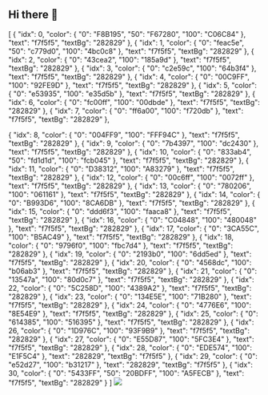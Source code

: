 ## Hi there 👋
[
  {
    "idx": 0,
    "color": {
      "0": "F8B195",
      "50": "F67280",
      "100": "C06C84"
    },
    "text": "f7f5f5",
    "textBg": "282829"
  },
  {
    "idx": 1,
    "color": {
      "0": "feac5e",
      "50": "c779d0",
      "100": "4bc0c8"
    },
    "text": "f7f5f5",
    "textBg": "282829"
  },
  {
    "idx": 2,
    "color": {
      "0": "43cea2",
      "100": "185a9d"
    },
    "text": "f7f5f5",
    "textBg": "282829"
  },
  {
    "idx": 3,
    "color": {
      "0": "c2e59c",
      "100": "64b3f4"
    },
    "text": "f7f5f5",
    "textBg": "282829"
  },
  {
    "idx": 4,
    "color": {
      "0": "00C9FF",
      "100": "92FE9D"
    },
    "text": "f7f5f5",
    "textBg": "282829"
  },
  {
    "idx": 5,
    "color": {
      "0": "e53935",
      "100": "e35d5b"
    },
    "text": "f7f5f5",
    "textBg": "282829"
  },
  {
    "idx": 6,
    "color": {
      "0": "fc00ff",
      "100": "00dbde"
    },
    "text": "f7f5f5",
    "textBg": "282829"
  },
  {
    "idx": 7,
    "color": {
      "0": "ff6a00",
      "100": "f720db"
    },
    "text": "f7f5f5",
    "textBg": "282829"
  },

  {
    "idx": 8,
    "color": {
      "0": "004FF9",
      "100": "FFF94C"
    },
    "text": "f7f5f5",
    "textBg": "282829"
  },
  {
    "idx": 9,
    "color": {
      "0": "7b4397",
      "100": "dc2430"
    },
    "text": "f7f5f5",
    "textBg": "282829"
  },
  {
    "idx": 10,
    "color": {
      "0": "833ab4",
      "50": "fd1d1d",
      "100": "fcb045"
    },
    "text": "f7f5f5",
    "textBg": "282829"
  },
  {
    "idx": 11,
    "color": {
      "0": "D38312",
      "100": "A83279"
    },
    "text": "f7f5f5",
    "textBg": "282829"
  },
  {
    "idx": 12,
    "color": {
      "0": "00c6ff",
      "100": "0072ff"
    },
    "text": "f7f5f5",
    "textBg": "282829"
  },
  {
    "idx": 13,
    "color": {
      "0": "780206",
      "100": "061161"
    },
    "text": "f7f5f5",
    "textBg": "282829"
  },
  {
    "idx": 14,
    "color": {
      "0": "B993D6",
      "100": "8CA6DB"
    },
    "text": "f7f5f5",
    "textBg": "282829"
  },
  {
    "idx": 15,
    "color": {
      "0": "ddd6f3",
      "100": "faaca8"
    },
    "text": "f7f5f5",
    "textBg": "282829"
  },
  {
    "idx": 16,
    "color": {
      "0": "C04848",
      "100": "480048"
    },
    "text": "f7f5f5",
    "textBg": "282829"
  },
  {
    "idx": 17,
    "color": {
      "0": "3CA55C",
      "100": "B5AC49"
    },
    "text": "f7f5f5",
    "textBg": "282829"
  },
  {
    "idx": 18,
    "color": {
      "0": "9796f0",
      "100": "fbc7d4"
    },
    "text": "f7f5f5",
    "textBg": "282829"
  },
  {
    "idx": 19,
    "color": {
      "0": "2193b0",
      "100": "6dd5ed"
    },
    "text": "f7f5f5",
    "textBg": "282829"
  },
  {
    "idx": 20,
    "color": {
      "0": "4568dc",
      "100": "b06ab3"
    },
    "text": "f7f5f5",
    "textBg": "282829"
  },
  {
    "idx": 21,
    "color": {
      "0": "13547a",
      "100": "80d0c7"
    },
    "text": "f7f5f5",
    "textBg": "282829"
  },
  {
    "idx": 22,
    "color": {
      "0": "5C258D",
      "100": "4389A2"
    },
    "text": "f7f5f5",
    "textBg": "282829"
  },
  {
    "idx": 23,
    "color": {
      "0": "134E5E",
      "100": "71B280"
    },
    "text": "f7f5f5",
    "textBg": "282829"
  },
  {
    "idx": 24,
    "color": {
      "0": "4776E6",
      "100": "8E54E9"
    },
    "text": "f7f5f5",
    "textBg": "282829"
  },
  {
    "idx": 25,
    "color": {
      "0": "614385",
      "100": "516395"
    },
    "text": "f7f5f5",
    "textBg": "282829"
  },
  {
    "idx": 26,
    "color": {
      "0": "1D976C",
      "100": "93F9B9"
    },
    "text": "f7f5f5",
    "textBg": "282829"
  },
  {
    "idx": 27,
    "color": {
      "0": "E55D87",
      "100": "5FC3E4"
    },
    "text": "f7f5f5",
    "textBg": "282829"
  },
  {
    "idx": 28,
    "color": {
      "0": "EDE574",
      "100": "E1F5C4"
    },
    "text": "282829",
    "textBg": "f7f5f5"
  },
  {
    "idx": 29,
    "color": {
      "0": "e52d27",
      "100": "b31217"
    },
    "text": "282829",
    "textBg": "f7f5f5"
  },
  {
    "idx": 30,
    "color": {
      "0": "5433FF",
      "50": "20BDFF",
      "100": "A5FECB"
    },
    "text": "f7f5f5",
    "textBg": "282829"
  }
]
<img src="https://img.shields.io/badge/Javascript-F7DF1E?style=flat&logo=Javascript&logoColor=white"/>

<!--
**calla390/calla390** is a ✨ _special_ ✨ repository because its `README.md` (this file) appears on your GitHub profile.

Here are some ideas to get you started:

- 🔭 I’m currently working on ...
- 🌱 I’m currently learning ...
- 👯 I’m looking to collaborate on ...
- 🤔 I’m looking for help with ...
- 💬 Ask me about ...
- 📫 How to reach me: ...
- 😄 Pronouns: ...
- ⚡ Fun fact: ...
-->
